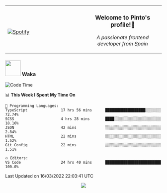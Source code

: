 <table width="100%" align="center"> 
  <tr>
  <td width="50%">
      
&nbsp; <br> [![Spotify](https://novatorem-zeta-rust.vercel.app/api/spotify)](https://open.spotify.com/user/novatorem-zeta-rust)

  </td>
  <td width="50%">
    <h3 align="center">Welcome to Pinto's profile!👋</h3>
    <p align="center"><em>A passionate frontend developer from Spain</em></p>
  </td>
  </table>

### <img src="https://media.giphy.com/media/VgCDAzcKvsR6OM0uWg/giphy.gif" width="50"> Waka

  <!--START_SECTION:waka-->
![Code Time](http://img.shields.io/badge/Code%20Time-152%20hrs%207%20mins-blue)

📊 **This Week I Spent My Time On** 

```text
💬 Programming Languages: 
TypeScript               17 hrs 56 mins      ██████████████████░░░░░░░   72.74% 
SCSS                     4 hrs 28 mins       ████░░░░░░░░░░░░░░░░░░░░░   18.16% 
JSON                     42 mins             ░░░░░░░░░░░░░░░░░░░░░░░░░   2.84% 
HTML                     22 mins             ░░░░░░░░░░░░░░░░░░░░░░░░░   1.52% 
Git Config               22 mins             ░░░░░░░░░░░░░░░░░░░░░░░░░   1.51%

🔥 Editors: 
VS Code                  24 hrs 40 mins      █████████████████████████   100.0%

```


 Last Updated on 16/03/2022 22:03:41 UTC
<!--END_SECTION:waka-->

<div align="center">
<img src="https://github-readme-stats-gilt-tau.vercel.app/api/top-langs/?username=pinto-hub&layout=compact&theme=dracula" />
</div>
